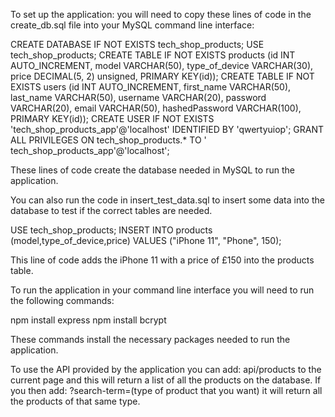 To set up the application: you will need to copy these lines of code in the create_db.sql file into your MySQL command line interface:

CREATE DATABASE IF NOT EXISTS tech_shop_products;
USE tech_shop_products;
CREATE TABLE IF NOT EXISTS products (id INT AUTO_INCREMENT, model VARCHAR(50), type_of_device VARCHAR(30), price DECIMAL(5, 2) unsigned, PRIMARY KEY(id));
CREATE TABLE IF NOT EXISTS users (id INT AUTO_INCREMENT, first_name VARCHAR(50), last_name VARCHAR(50), username VARCHAR(20), 
password VARCHAR(20), email VARCHAR(50), hashedPassword VARCHAR(100), PRIMARY KEY(id));
CREATE USER IF NOT EXISTS 'tech_shop_products_app'@'localhost' IDENTIFIED BY 'qwertyuiop'; 
GRANT ALL PRIVILEGES ON tech_shop_products.* TO ' tech_shop_products_app'@'localhost';

These lines of code create the database needed in MySQL to run the application.

You can also run the code in insert_test_data.sql to insert some data into the database to test if the correct tables are needed.

USE tech_shop_products;
INSERT INTO products (model,type_of_device,price) VALUES ("iPhone 11", "Phone", 150);

This line of code adds the iPhone 11 with a price of £150 into the products table.

To run the application in your command line interface you will need to run the following commands:

npm install express
npm install bcrypt

These commands install the necessary packages needed to run the application.

To use the API provided by the application you can add: api/products to the current page and this will return a list of all the products on the database. If you then add: ?search-term=(type of product that you want) it will return all the products of that same type. 